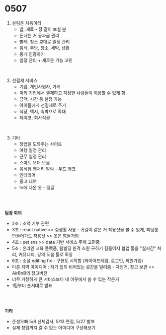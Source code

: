 <h1>0507</h1>

1. 살림은 처음이라
   * 밥, 재료 - 장 같이 보실 분
   * 돈내는 거 공과금 관리
   * 빨래, 청소 교대로 일정 관리
   * 음식, 주방, 청소, 세탁, 상황
   * 동네 인증하기
   * 일정 관리 + 새로운 기능 고민

<br/>

2. 선결제 서비스
   * 기업, 개인사원자, 가게
   * 미리 기업에서 결제하고 지정한 사람들이 이용할 수 있게 함
   * 금액, 시간 등 설정 가능
   * 아이들에게 선결제로 주기
   * 식당, 택시, 숙박으로 확대
   * 페이코,  회사식권

<br/>

3. 기타
   * 창업을 도와주는 사이트
   * 여행 일정 관리
   * 근무 일정 관리
   * 스마트 오더 모음
   * 음식점 땡처리 알람 - 푸드 뱅크
   * 인테리어
   * 중고 대여
   * tv에 나온 옷 - 탱글

<br/><br/>

**팀장 회의**

* 2조 : 소액 기부 관련
* 3조 : react native >> 실생활 사용 - 귀걸이 같은 거 착용샷을 볼 수 있게, 피팅룸 안들어가도 착용샷 >> 옷은 힘들거임
* 4조 : pet sns >> data 기반 서비스 주제 고민중
* 5조 : 온라인 교육 플랫폼, 팀빌딩 원격 조원 구하기 힘들어서 협업 툴을 "실시간" 처리, 커뮤니티, 강의 도움 툴로 확장
* 6조 : 소설 editing fix - 구현도 시작함 (와이어프레임, 로그인, 회원가입)
* 다른 지역 아이디어 : 자기 집의 비어있는 공간을 빌려줌 - 자전거, 창고 보관 >> AirBnB의 창고버전
* 너무 거창하게 큰 서비스보다 내 이웃에서 쓸 수 있는 작은거
* 1팀부터 순서대로 발표

<br/><br/>

**기타**

* 준성오빠 5/8 신체검사, 5/13 면접, 5/27 발표
* 실제 창업까지 갈 수 있는 아이디어 구상해보기